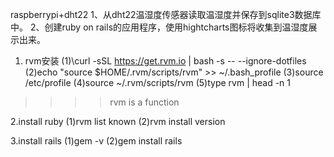  raspberrypi+dht22
1、从dht22温湿度传感器读取温湿度并保存到sqlite3数据库中。
2、创建ruby on rails的应用程序，使用hightcharts图标将收集到温湿度展示出来。

1. rvm安装
(1)\curl -sSL https://get.rvm.io | bash -s -- --ignore-dotfiles
(2)echo "source $HOME/.rvm/scripts/rvm" >> ~/.bash_profile
(3)source /etc/profile
(4)source ~/.rvm/scripts/rvm
(5)type rvm | head -n 1 
  >>>> rvm is a function

2.install ruby 
(1)rvm list known
(2)rvm install version

3.install rails
(1)gem -v 
(2)gem install rails


